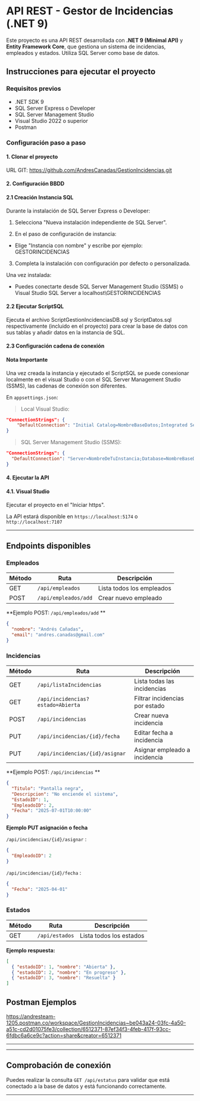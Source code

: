 # API REST - Gestor de Incidencias (.NET 9)

Este proyecto es una API REST desarrollada con **.NET 9 (Minimal API)** y **Entity Framework Core**, que gestiona un sistema de incidencias, empleados y estados. Utiliza SQL Server como base de datos.

## Instrucciones para ejecutar el proyecto

### Requisitos previos

- .NET SDK 9
- SQL Server Express o Developer
- SQL Server Management Studio
- Visual Studio 2022 o superior
- Postman

### Configuración paso a paso

#### 1. Clonar el proyecto

URL GIT: https://github.com/AndresCanadas/GestionIncidencias.git

#### 2. Configuración BBDD

#### 2.1 Creación Instancia SQL

Durante la instalación de SQL Server Express o Developer:

 1. Selecciona "Nueva instalación independiente de SQL Server".

 2. En el paso de configuración de instancia:

  - Elige "Instancia con nombre" y escribe por ejemplo: GESTORINCIDENCIAS

 3. Completa la instalación con configuración por defecto o personalizada.

Una vez instalada:

  - Puedes conectarte desde SQL Server Management Studio (SSMS) o Visual Studio SQL Server a localhost\GESTORINCIDENCIAS

#### 2.2 Ejecutar ScriptSQL

Ejecuta el archivo ScriptGestionIncidenciasDB.sql y ScriptDatos.sql respectivamente (incluido en el proyecto) para crear la base de datos con sus tablas y añadir datos en la instancia de SQL.

#### 2.3 Configuración cadena de conexión

#### Nota Importante

Una vez creada la instancia y ejecutado el ScriptSQL se puede conexionar localmente en el visual Studio o con el SQL Server Management Studio (SSMS), las cadenas de conexión son diferentes.

En `appsettings.json`:

> Local Visual Studio:

```json
"ConnectionStrings": {
    "DefaultConnection": "Initial Catalog=NombreBaseDatos;Integrated Security=True;Trust Server Certificate=True;"
}
```

> SQL Server Management Studio (SSMS):

```json
"ConnectionStrings": {
  "DefaultConnection": "Server=NombreDeTuInstancia;Database=NombreBaseDatos;Trusted_Connection=True;TrustServerCertificate=True;"
}
```


#### 4. Ejecutar la API

#### 4.1. Visual Studio

Ejecutar el proyecto en el "Iniciar https".

La API estará disponible en `https://localhost:5174` o `http://localhost:7107`

---


## Endpoints disponibles

### Empleados

| Método | Ruta                  | Descripción               |
| ------ | --------------------- | ------------------------- |
| GET    | `/api/empleados`      | Lista todos los empleados |
| POST   | `/api/empleados/add`  | Crear nuevo empleado      |

**Ejemplo POST: `/api/empleados/add` **

```json
{
  "nombre": "Andrés Cañadas",
  "email": "andres.canadas@gmail.com"
}
```

### Incidencias

| Método | Ruta                              | Descripción                          |
| ------ | --------------------------------- | ------------------------------------ |
| GET    | `/api/listaIncidencias`           | Lista todas las incidencias          |
| GET    | `/api/incidencias?estado=Abierta` | Filtrar incidencias por estado       |
| POST   | `/api/incidencias`                | Crear nueva incidencia               |
| PUT    | `/api/incidencias/{id}/fecha`     | Editar fecha a incidencia            |
| PUT    | `/api/incidencias/{id}/asignar`   | Asignar empleado a incidencia        |

**Ejemplo POST: `/api/incidencias` **

```json
{
  "Titulo": "Pantalla negra",
  "Descripcion": "No enciende el sistema",
  "EstadoID": 1,
  "EmpleadoID": 2,
  "Fecha": "2025-07-01T10:00:00"
}
```

**Ejemplo PUT asignación o fecha**

 `/api/incidencias/{id}/asignar` :

```json
{
  "EmpleadoID": 2
}
```

`/api/incidencias/{id}/fecha` :

```json
{
  "Fecha": "2025-04-01"
}
```

### Estados

| Método | Ruta           | Descripción             |
| ------ | -------------- | ----------------------- |
| GET    | `/api/estados` | Lista todos los estados |

**Ejemplo respuesta:**

```json
[
  { "estadoID": 1, "nombre": "Abierta" },
  { "estadoID": 2, "nombre": "En progreso" },
  { "estadoID": 3, "nombre": "Resuelta" }
]
```

## Postman Ejemplos

https://andresteam-1205.postman.co/workspace/GestionIncidencias~be043a24-03fc-4a50-a51c-cd2d01075fe3/collection/6512371-87ef34f3-4feb-417f-93cc-6fdbc6a6ce9c?action=share&creator=6512371

---

---

## Comprobación de conexión

Puedes realizar la consulta `GET /api/estatus` para validar que está conectado a la base de datos y está funcionando correctamente.

---



